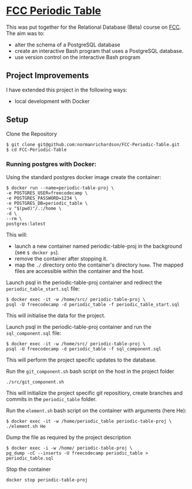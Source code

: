 # [FCC Periodic Table](https://www.freecodecamp.org/learn/relational-database/build-a-periodic-table-database-project/build-a-periodic-table-database)

This was put together for the Relational Database (Beta) course on [FCC](https://www.freecodecamp.org/learn/relational-database/). 
The aim was to:
* alter the schema of a PostgreSQL database
* create an interactive Bash program that uses a PostgreSQL database.
* use version control on the interactive Bash program

## Project Improvements

I have extended this project in the following ways:
* local development with Docker

## Setup

Clone the Repository

```
$ git clone git@github.com:normanrichardson/FCC-Periodic-Table.git
$ cd FCC-Periodic-Table
```

### Running postgres with Docker:
Using the standard postgres docker image create the container:
```
$ docker run --name=periodic-table-proj \
-e POSTGRES_USER=freecodecamp \
-e POSTGRES_PASSWORD=1234 \
-e POSTGRES_DB=periodic_table \
-v "$(pwd)"/.:/home \
-d \
--rm \
postgres:latest
```
This will:
* launch a new container named periodic-table-proj in the background (see `$ docker ps`). 
* remove the container after stopping it.
* map the `./` directory onto the container's directory `home`. 
The mapped files are accessible within the container and the host.

Launch psql in the periodic-table-proj container and redirect the `periodic_table_start.sql` file:
```
$ docker exec -it -w /home/src/ periodic-table-proj \
psql -U freecodecamp -d periodic_table -f periodic_table_start.sql
```
This will initialise the data for the project.


Launch psql in the periodic-table-proj container and run the `sql_component.sql` file:
```
$ docker exec -it -w /home/src/ periodic-table-proj \
psql -U freecodecamp -d periodic_table -f sql_component.sql
```
This will perform the project specific updates to the database.

Run the `git_component.sh` bash script on the host in the project folder
```
./src/git_component.sh
```
This will initialize the project specific git repositiory, create branches and commits in the `periodic_table` folder.

Run the `element.sh` bash script on the container with arguments (here He):
```
$ docker exec -it -w /home/periodic_table periodic-table-proj \
./element.sh He
```

Dump the file as required by the project description
```
$ docker exec -i -w /home/ periodic-table-proj \
pg_dump -cC --inserts -U freecodecamp periodic_table > periodic_table.sql
```

Stop the container
```
docker stop periodic-table-proj
```
